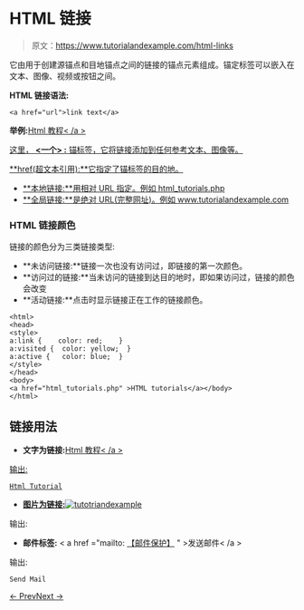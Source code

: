 # HTML 链接

> 原文：<https://www.tutorialandexample.com/html-links>

它由用于创建源锚点和目地锚点之间的链接的锚点元素组成。锚定标签可以嵌入在文本、图像、视频或按钮之间。

**HTML 链接语法:**

```
<a href="url">link text</a>
```

**举例:**<a href = " https://www . tutorialandexample . com ">Html 教程< /a >

这里， **<一个> :** 锚标签，它将链接添加到任何参考文本、图像等。

**href(超文本引用):**它指定了锚标签的目的地。

*   **本地链接:**用相对 URL 指定。例如 html_tutorials.php
*   **全局链接:**是绝对 URL(完整网址)。例如 www.tutorialandexample.com

### HTML 链接颜色

链接的颜色分为三类链接类型:

*   **未访问链接:**链接一次也没有访问过，即链接的第一次颜色。
*   **访问过的链接:**当未访问的链接到达目的地时，即如果访问过，链接的颜色会改变
*   **活动链接:**点击时显示链接正在工作的链接颜色。

```
<html>  
<head>  
<style>  
a:link {    color: red;    }  
a:visited {  color: yellow;  }  
a:active {   color: blue;  }  
</style>  
</head>  
<body>  
<a href="html_tutorials.php" >HTML tutorials</a></body>  
</html>
```

## 链接用法

*   **文字为链接:**<a href = " tutorialandexample . com/Html ">Html 教程< /a >

输出:

```
Html Tutorial

```

*   **图片为链接:**<a href = " tutorialandexample . com/html "><img src = "/Image/logo . png " alt = " tutotriandexample "></a>

输出:

*   **邮件标签:** < a href ="mailto: [【邮件保护】](/cdn-cgi/l/email-protection) " >发送邮件< /a >

输出:

```
Send Mail
```

[← Prev](https://www.tutorialandexample.com/html-text-formatting)[Next →](https://www.tutorialandexample.com/html-images)